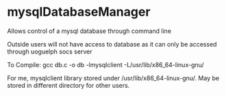 # mysqlDatabaseManager
Allows control of a mysql database through command line

Outside users will not have access to database as it can only be accessed through uoguelph socs server

To Compile:
gcc db.c -o db -lmysqlclient -L/usr/lib/x86_64-linux-gnu/

For me, mysqlclient library stored under /usr/lib/x86_64-linux-gnu/. May be stored in different directory for other users.
